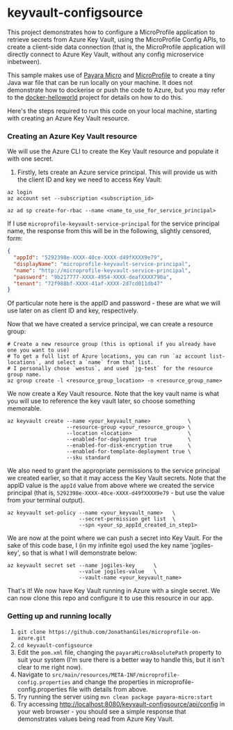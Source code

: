 # keyvault-configsource
This project demonstrates how to configure a MicroProfile application to retrieve secrets from Azure Key Vault, using 
the MicroProfile Config APIs, to create a client-side data connection (that is, the MicroProfile application will 
directly connect to Azure Key Vault, without any config microservice inbetween).

This sample makes use of [Payara Micro](https://www.payara.fish/payara_micro) and [MicroProfile](https://microprofile.io/) 
to create a tiny Java war file that can be run locally on your machine. It does not 
demonstrate how to dockerise or push the code to Azure, but you may refer to the [docker-helloworld](../docker-helloworld)
project for details on how to do this.

Here's the steps required to run this code on your local machine, starting with creating an Azure Key Vault resource.

### Creating an Azure Key Vault resource
We will use the Azure CLI to create the Key Vault resource and populate it with one secret.

1. Firstly, lets create an Azure service principal. This will provide us with the client ID and key we need to access
Key Vault:

```text
az login
az account set --subscription <subscription_id>

az ad sp create-for-rbac --name <name_to_use_for_service_principal>
```

If I use `microprofile-keyvault-service-principal` for the service principal name, the response from this will be in the 
following, slightly censored, form:

```json
{
  "appId": "5292398e-XXXX-40ce-XXXX-d49fXXXX9e79",
  "displayName": "microprofile-keyvault-service-principal",
  "name": "http://microprofile-keyvault-service-principal",
  "password": "9b217777-XXXX-4954-XXXX-deafXXXX790a",
  "tenant": "72f988bf-XXXX-41af-XXXX-2d7cd011db47"
}
```

Of particular note here is the appID and password - these are what we will use later on as client ID and key, 
respectively.

Now that we have created a service principal, we can create a resource group:

```text
# Create a new resource group (this is optional if you already have one you want to use)
# To get a full list of Azure locations, you can run `az account list-locations`, and select a `name` from that list.
# I personally chose `westus`, and used `jg-test` for the resource group name.
az group create -l <resource_group_location> -n <resource_group_name>
```

We now create a Key Vault resource. Note that the key vault name is what you will use to reference the key vault later,
so choose something memorable.

```text
az keyvault create --name <your_keyvault_name>            \
                   --resource-group <your_resource_group> \
                   --location <location>                  \
                   --enabled-for-deployment true          \
                   --enabled-for-disk-encryption true     \
                   --enabled-for-template-deployment true \
                   --sku standard
```

We also need to grant the appropriate permissions to the service principal we created earlier, so that it may access
the Key Vault secrets. Note that the appID value is the `appId` value from above where we created the service principal
(that is, `5292398e-XXXX-40ce-XXXX-d49fXXXX9e79` - but use the value from your terminal output). 

```text
az keyvault set-policy --name <your_keyvault_name>   \
                       --secret-permission get list  \
                       --spn <your_sp_appId_created_in_step1>
```

We are now at the point where we can push a secret into Key Vault. For the sake of this code base, I (in my infinite ego)
used the key name 'jogiles-key', so that is what I will demonstrate below:

```text
az keyvault secret set --name jogiles-key      \
                       --value jogiles-value   \
                       --vault-name <your_keyvault_name>  
```

That's it! We now have Key Vault running in Azure with a single secret. We can now clone this repo and configure it to
use this resource in our app.

### Getting up and running locally
1. `git clone https://github.com/JonathanGiles/microprofile-on-azure.git`
1. `cd keyvault-configsource`
1. Edit the `pom.xml` file, changing the `payaraMicroAbsolutePath` property to suit your system (I'm
sure there is a better way to handle this, but it isn't clear to me right now).
1. Navigate to `src/main/resources/META-INF/microprofile-config.properties` and change the properties in 
microprofile-config.properties file with details from above.
1. Try running the server using `mvn clean package payara-micro:start`
1. Try accessing [http://localhost:8080/keyvault-configsource/api/config](http://localhost:8080/keyvault-configsource/api/config)
 in your web browser - you should see a simple response that demonstrates values being read from Azure Key Vault.


